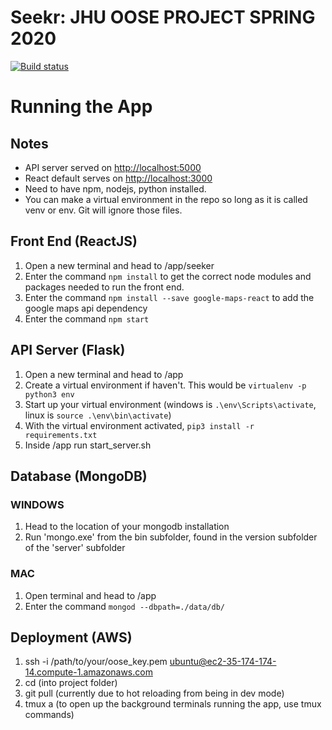 # Seekr: JHU OOSE PROJECT SPRING 2020
[![Build status](https://travis-ci.com/jhu-oose/2020-spring-group-Seekr.svg?token=Vxy2zEXxUQmZnx9hqykp&branch=master)](https://travis-ci.com/jhu-oose/2020-spring-group-Seekr)

# Running the App

## Notes

- API server served on <http://localhost:5000>
- React default serves on <http://localhost:3000>
- Need to have npm, nodejs, python installed.
- You can make a virtual environment in the repo so long as it is called venv or env. Git will ignore those files.

## Front End (ReactJS)

1. Open a new terminal and head to /app/seeker
2. Enter the command `npm install` to get the correct node modules and packages needed to run the front end.
3. Enter the command `npm install --save google-maps-react` to add the google maps api dependency
4. Enter the command `npm start` 


## API Server (Flask)

1. Open a new terminal and head to /app
2. Create a virtual environment if haven't. This would be `virtualenv -p python3 env`
3. Start up your virtual environment (windows is `.\env\Scripts\activate`, linux is  `source .\env\bin\activate`)
4. With the virtual environment activated, `pip3 install -r requirements.txt`
5. Inside /app run start_server.sh

## Database (MongoDB)

### WINDOWS

1. Head to the location of your mongodb installation
2. Run 'mongo.exe' from the bin subfolder, found in the version subfolder of the 'server' subfolder

### MAC

1. Open terminal and head to /app
2. Enter the command `mongod --dbpath=./data/db/`

## Deployment (AWS)
1. ssh -i /path/to/your/oose_key.pem ubuntu@ec2-35-174-174-14.compute-1.amazonaws.com
2. cd (into project folder)
3. git pull (currently due to hot reloading from being in dev mode)
4. tmux a (to open up the background terminals running the app, use tmux commands)
